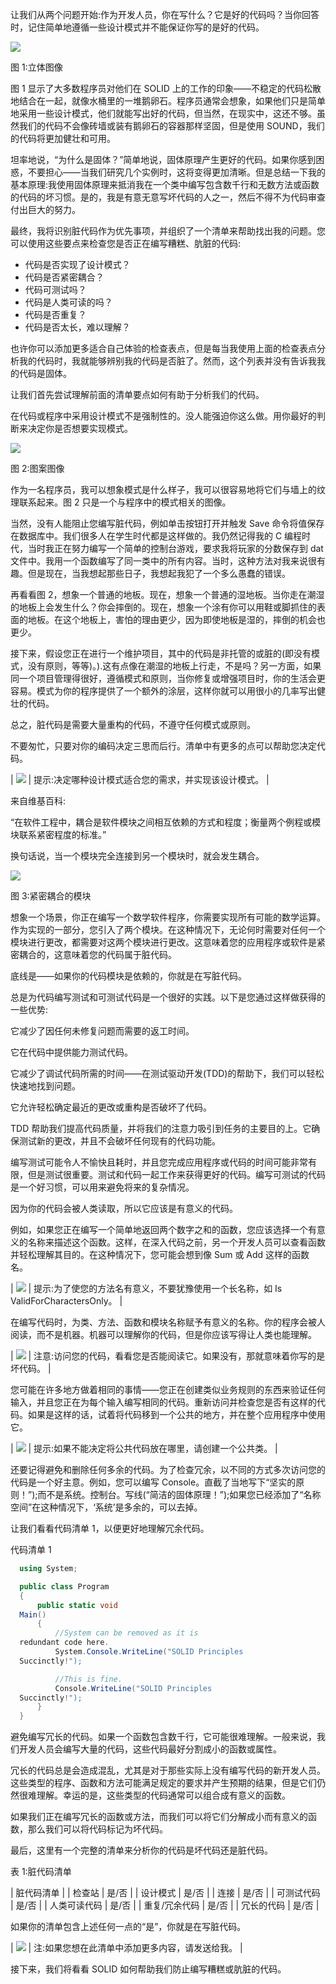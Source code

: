 让我们从两个问题开始:作为开发人员，你在写什么？它是好的代码吗？当你回答时，记住简单地遵循一些设计模式并不能保证你写的是好的代码。

![](img/00005.jpeg)

图 1:立体图像

图 1 显示了大多数程序员对他们在 SOLID 上的工作的印象——不稳定的代码松散地结合在一起，就像水桶里的一堆鹅卵石。程序员通常会想象，如果他们只是简单地采用一些设计模式，他们就能写出好的代码，但当然，在现实中，这还不够。虽然我们的代码不会像砖墙或装有鹅卵石的容器那样坚固，但是使用 SOUND，我们的代码将更加健壮和可用。

坦率地说，“为什么是固体？”简单地说，固体原理产生更好的代码。如果你感到困惑，不要担心——当我们研究几个实例时，这将变得更加清晰。但是总结一下我的基本原理:我使用固体原理来抵消我在一个类中编写包含数千行和无数方法或函数的代码的坏习惯。是的，我是有意无意写坏代码的人之一，然后不得不为代码审查付出巨大的努力。

最终，我将识别脏代码作为优先事项，并组织了一个清单来帮助找出我的问题。您可以使用这些要点来检查您是否正在编写糟糕、肮脏的代码:

*   代码是否实现了设计模式？
*   代码是否紧密耦合？
*   代码可测试吗？
*   代码是人类可读的吗？
*   代码是否重复？
*   代码是否太长，难以理解？

也许你可以添加更多适合自己体验的检查表点，但是每当我使用上面的检查表点分析我的代码时，我就能够辨别我的代码是否脏了。然而，这个列表并没有告诉我我的代码是固体。

让我们首先尝试理解前面的清单要点如何有助于分析我们的代码。

在代码或程序中采用设计模式不是强制性的。没人能强迫你这么做。用你最好的判断来决定你是否想要实现模式。

![](img/00006.jpeg)

图 2:图案图像

作为一名程序员，我可以想象模式是什么样子，我可以很容易地将它们与墙上的纹理联系起来。图 2 只是一个与程序中的模式相关的图像。

当然，没有人能阻止您编写脏代码，例如单击按钮打开并触发 Save 命令将值保存在数据库中。我们很多人在学生时代都是这样做的。我仍然记得我的 C 编程时代，当时我正在努力编写一个简单的控制台游戏，要求我将玩家的分数保存到 dat 文件中。我用一个函数编写了同一类中的所有内容。当时，这种方法对我来说很有趣。但是现在，当我想起那些日子，我想起我犯了一个多么愚蠢的错误。

再看看图 2，想象一个普通的地板。现在，想象一个普通的湿地板。当你走在潮湿的地板上会发生什么？你会摔倒的。现在，想象一个涂有你可以用鞋或脚抓住的表面的地板。在这个地板上，害怕的理由更少，因为即使地板是湿的，摔倒的机会也更少。

接下来，假设您正在进行一个维护项目，其中的代码是非托管的或脏的(即没有模式，没有原则，等等)。).这有点像在潮湿的地板上行走，不是吗？另一方面，如果同一个项目管理得很好，遵循模式和原则，当你修复或增强项目时，你的生活会更容易。模式为你的程序提供了一个额外的涂层，这样你就可以用很小的几率写出健壮的代码。

总之，脏代码是需要大量重构的代码，不遵守任何模式或原则。

不要匆忙，只要对你的编码决定三思而后行。清单中有更多的点可以帮助您决定代码。

| ![](img/00007.jpeg) | 提示:决定哪种设计模式适合您的需求，并实现该设计模式。 |

来自维基百科:

“在软件工程中，耦合是软件模块之间相互依赖的方式和程度；衡量两个例程或模块联系紧密程度的标准。”

换句话说，当一个模块完全连接到另一个模块时，就会发生耦合。

![](img/00008.jpeg)

图 3:紧密耦合的模块

想象一个场景，你正在编写一个数学软件程序，你需要实现所有可能的数学运算。作为实现的一部分，您引入了两个模块。在这种情况下，无论何时需要对任何一个模块进行更改，都需要对这两个模块进行更改。这意味着您的应用程序或软件是紧密耦合的，这意味着您的代码属于脏代码。

底线是——如果你的代码模块是依赖的，你就是在写脏代码。

总是为代码编写测试和可测试代码是一个很好的实践。以下是您通过这样做获得的一些优势:

它减少了因任何未修复问题而需要的返工时间。

它在代码中提供能力测试代码。

它减少了调试代码所需的时间——在测试驱动开发(TDD)的帮助下，我们可以轻松快速地找到问题。

它允许轻松确定最近的更改或重构是否破坏了代码。

TDD 帮助我们提高代码质量，并将我们的注意力吸引到任务的主要目的上。它确保测试新的更改，并且不会破坏任何现有的代码功能。

编写测试可能令人不愉快且耗时，并且您完成应用程序或代码的时间可能非常有限，但是测试很重要。测试和代码一起工作来获得更好的代码。编写可测试的代码是一个好习惯，可以用来避免将来的复杂情况。

因为你的代码会被人类读取，所以它应该是有意义的代码。

例如，如果您正在编写一个简单地返回两个数字之和的函数，您应该选择一个有意义的名称来描述这个函数。这样，在深入代码之前，另一个开发人员可以查看函数并轻松理解其目的。在这种情况下，您可能会想到像 Sum 或 Add 这样的函数名。

| ![](img/00007.jpeg) | 提示:为了使您的方法名有意义，不要犹豫使用一个长名称，如 Is ValidForCharactersOnly。 |

在编写代码时，为类、方法、函数和模块名称赋予有意义的名称。你的程序会被人阅读，而不是机器。机器可以理解你的代码，但是你应该写得让人类也能理解。

| ![](img/00004.gif) | 注意:访问您的代码，看看您是否能阅读它。如果没有，那就意味着你写的是坏代码。 |

您可能在许多地方做着相同的事情——您正在创建类似业务规则的东西来验证任何输入，并且您正在为每个输入编写相同的代码。重新访问并检查您是否有这样的代码。如果是这样的话，试着将代码移到一个公共的地方，并在整个应用程序中使用它。

| ![](img/00007.jpeg) | 提示:如果不能决定将公共代码放在哪里，请创建一个公共类。 |

还要记得避免和删除任何多余的代码。为了检查冗余，以不同的方式多次访问您的代码是一个好主意。例如，您可以编写 Console。直截了当地写下“坚实的原则！”);而不是系统。控制台。写线(“简洁的固体原理！”);如果您已经添加了“名称空间”在这种情况下，‘系统’是多余的，可以去掉。

让我们看看代码清单 1，以便更好地理解冗余代码。

代码清单 1

```cs
  using System;

  public class Program
  {
      public static void
  Main()
      {
          //System can be removed as it is
  redundant code here.
          System.Console.WriteLine("SOLID Principles
  Succinctly!");

          //This is fine.
          Console.WriteLine("SOLID Principles
  Succinctly!");
      }
  }

```

避免编写冗长的代码。如果一个函数包含数千行，它可能很难理解。一般来说，我们开发人员会编写大量的代码，这些代码最好分割成小的函数或属性。

冗长的代码总是会造成混乱，尤其是对于那些实际上没有编写代码的新开发人员。这些类型的程序、函数和方法可能满足规定的要求并产生预期的结果，但是它们仍然很难理解。幸运的是，这些类型的代码通常可以组合成有意义的函数。

如果我们正在编写冗长的函数或方法，而我们可以将它们分解成小而有意义的函数，那么我们可以将代码标记为坏代码。

最后，这里有一个完整的清单来分析你的代码是坏代码还是脏代码。

表 1:脏代码清单

| 脏代码清单 |
| 检查站 | 是/否 |
| 设计模式 | 是/否 |
| 连接 | 是/否 |
| 可测试代码 | 是/否 |
| 人类可读代码 | 是/否 |
| 重复/冗余代码 | 是/否 |
| 冗长的代码 | 是/否 |

如果你的清单包含上述任何一点的“是”，你就是在写脏代码。

| ![](img/00004.gif) | 注:如果您想在此清单中添加更多内容，请发送给我。 |

接下来，我们将看看 SOLID 如何帮助我们防止编写糟糕或肮脏的代码。